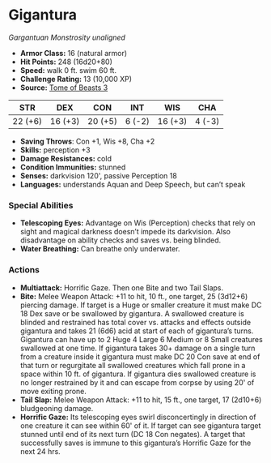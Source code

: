 # Gigantura

*Gargantuan* *Monstrosity* *unaligned*

- **Armor Class:** 16 (natural armor)
- **Hit Points:** 248 (16d20+80)
- **Speed:** walk 0 ft. swim 60 ft.
- **Challenge Rating:** 13 (10,000 XP)
- **Source:** [Tome of Beasts 3](https://koboldpress.com/kpstore/product/tome-of-beasts-2-for-5th-edition/)

| STR | DEX | CON | INT | WIS | CHA |
| --- | --- | --- | --- | --- | --- |
| 22 (+6) | 16 (+3) | 20 (+5) | 6 (-2) | 16 (+3) | 4 (-3) |

- **Saving Throws**: Con +1, Wis +8, Cha +2
- **Skills:** perception +3
- **Damage Resistances:** cold
- **Condition Immunities:** stunned
- **Senses:** darkvision 120', passive Perception 18
- **Languages:** understands Aquan and Deep Speech, but can’t speak
### Special Abilities
- **Telescoping Eyes:** Advantage on Wis (Perception) checks that rely on sight and magical darkness doesn’t impede its darkvision. Also disadvantage on ability checks and saves vs. being blinded.
- **Water Breathing:** Can breathe only underwater.
### Actions
- **Multiattack:** Horrific Gaze. Then one Bite and two Tail Slaps.
- **Bite:** Melee Weapon Attack: +11 to hit, 10 ft., one target, 25 (3d12+6) piercing damage. If target is a Huge or smaller creature it must make DC 18 Dex save or be swallowed by gigantura. A swallowed creature is blinded and restrained has total cover vs. attacks and effects outside gigantura and takes 21 (6d6) acid at start of each of gigantura’s turns. Gigantura can have up to 2 Huge 4 Large 6 Medium or 8 Small creatures swallowed at one time. If gigantura takes 30+ damage on a single turn from a creature inside it gigantura must make DC 20 Con save at end of that turn or regurgitate all swallowed creatures which fall prone in a space within 10 ft. of gigantura. If gigantura dies swallowed creature is no longer restrained by it and can escape from corpse by using 20' of move exiting prone.
- **Tail Slap:** Melee Weapon Attack: +11 to hit, 15 ft., one target, 17 (2d10+6) bludgeoning damage.
- **Horrific Gaze:** Its telescoping eyes swirl disconcertingly in direction of one creature it can see within 60' of it. If target can see gigantura target stunned until end of its next turn (DC 18 Con negates). A target that successfully saves is immune to this gigantura’s Horrific Gaze for the next 24 hrs.
